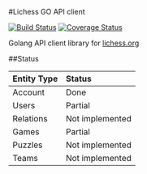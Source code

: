 #Lichess GO API client

[![Build Status](https://github.com/VMAnalytic/lichess-api-client/workflows/CI/badge.svg)](https://github.com/VMAnalytic/lichess-api-client/actions) 
[![Coverage Status](https://coveralls.io/repos/github/VMAnalytic/lichess-api-client/badge.svg)](https://coveralls.io/github/VMAnalytic/lichess-api-client)

Golang API client library for [lichess.org](https://lichess.org/)

##Status

| Entity Type  | Status             |
| :----------- |:--------------------
| Account       | Done
| Users         | Partial
| Relations     | Not implemented
| Games         | Partial
| Puzzles       | Not implemented
| Teams         | Not implemented